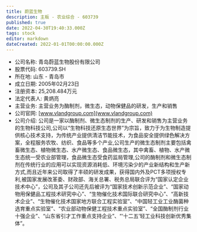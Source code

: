 ```yaml
---
title: 蔚蓝生物
description: 主板 - 农业综合 - 603739
published: true
date: 2022-04-30T19:40:33.000Z
tags: stock
editor: markdown
dateCreated: 2022-01-01T00:00:00.000Z
---
```


- 公司名称: 青岛蔚蓝生物股份有限公司
- 股票代码: 603739.SH
- 所在地: 山东 - 青岛市
- 成立日期: 2005年02月23日
- 注册资本: 25,208.484万元
- 法定代表人: 黄炳亮
- 主营业务: 主营业务为酶制剂，微生态，动物保健品的研发，生产和销售
- 公司官网: [www.vlandgroup.com](www.vlandgroup.com)
- 公司介绍: 公司是一家以酶制剂、微生态制剂的生产、研发和销售为主营业务的生物科技公司,公司以“生物科技还原生态世界”为宗旨，致力于为生物制造提供核心技术支持，为传统产业提供清洁节能技术，为食品安全提供绿色解决方案，全程服务农牧、纺织、食品等多个产业,公司生产的微生态制剂主要包括禽畜微生态、植物微生态、水产微生态、食品微生态，其中禽畜、植物、水产微生态统一受农业部管理，食品微生态受食药监局管理,公司的酶制剂和微生态制剂在传统行业的应用可以实现资源消耗低、环境污染少的产业新结构和生产新方式,而且近年来公司取得了丰硕的研发成果，获得国内外及PCT多项授权专利,被国家发展改革委、财政部、海关总署、税务总局联合评为“国家认定企业技术中心”，公司及其子公司还先后被评为“国家技术创新示范企业”、“国家动物用保健品工程技术研究中心”、“生物催化技术国际联合研究中心”、“高新技术企业”、“生物催化技术国家地方联合工程实验室”、“中国轻工业工业酶菌种选育重点实验室”、“农业部动物保健工程技术重点实验室”、“全国酶制剂行业十强企业”、“山东省引才工作重点支持企业”、“‘十二五’轻工业科技创新优秀集体”。


